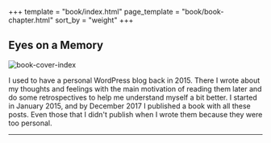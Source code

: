 +++
template = "book/index.html"
page_template = "book/book-chapter.html"
sort_by = "weight"
+++

## Eyes on a Memory

![book-cover-index](/images/book/oeur/oeur-cover.jpg)

I used to have a personal WordPress blog back in 2015. There I wrote about my thoughts and feelings with the main
motivation of reading them later and do some retrospectives to help me understand myself a bit better. I started in
January 2015, and by December 2017 I published a book with all these posts. Even those that I didn't publish when I
wrote them because they were too personal.

---
